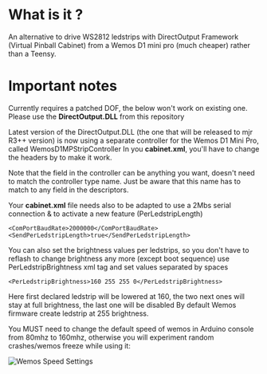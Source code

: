 # What is it ?
An alternative to drive WS2812 ledstrips with DirectOutput Framework (Virtual Pinball Cabinet) from a Wemos D1 mini pro (much cheaper) rather than a Teensy.

# Important notes
Currently requires a patched DOF, the below won't work on existing one. Please use the **DirectOutput.DLL** from this repository

Latest version of the DirectOutput.DLL (the one that will be released to mjr R3++ version) is now using a separate controller for the Wemos D1 Mini Pro, called WemosD1MPStripController
In you **cabinet.xml**, you'll have to change the <TeensyStripController></TeesyStripController> headers by <WemosD1MPStripController></WemosD1MPStripController> to make it work.

Note that the <Name> field in the controller can be anything you want, doesn't need to match the controller type name.
Just be aware that this name has to match to any <OutputControllerName> field in the <LedStrip> descriptors.

Your **cabinet.xml** file needs also to be adapted to use a 2Mbs serial connection & to activate a new feature (PerLedstripLength)

    <ComPortBaudRate>2000000</ComPortBaudRate>
	<SendPerLedstripLength>true</SendPerLedstripLength>
	
You can also set the brightness values per ledstrips, so you don't have to reflash to change brightness any more (except boot sequence)
use PerLedstripBrightness xml tag and set values separated by spaces

	<PerLedstripBrightness>160 255 255 0</PerLedstripBrightness> 

Here first declared ledstrip will be lowered at 160, the two next ones will stay at full brightness, the last one will be disabled
By default Wemos firmware create ledstrip at 255 brightness.
	
You MUST need to change the default speed of wemos in Arduino console from 80mhz to 160mhz, otherwise you will experiment random crashes/wemos freeze while using it:

![Wemos Speed Settings](https://github.com/vakaobr/PincabLedStrip/blob/master/wemos%20arduino%20settings.jpeg?raw=true)
